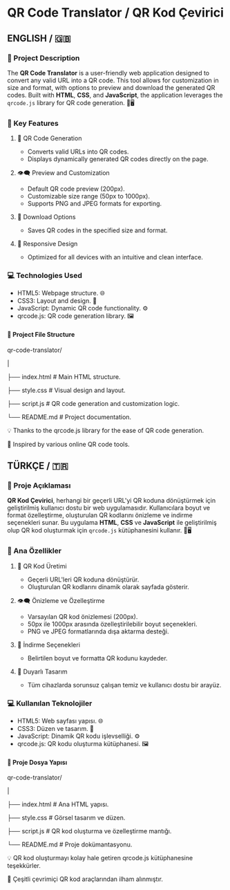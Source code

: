 # QR Code Translator / QR Kod Çevirici

##

## ENGLISH / 🇬🇧

### 📖 Project Description

The **QR Code Translator** is a user-friendly web application designed to convert any valid URL into a QR code. This tool allows for customization in size and format, with options to preview and download the generated QR codes. Built with **HTML**, **CSS**, and **JavaScript**, the application leverages the `qrcode.js` library for QR code generation. 🎨🖥️

### 🌟 Key Features

1. 🔗 QR Code Generation
   - Converts valid URLs into QR codes.
   - Displays dynamically generated QR codes directly on the page.

2. 👁️‍🗨️ Preview and Customization
   - Default QR code preview (200px).
   - Customizable size range (50px to 1000px).
   - Supports PNG and JPEG formats for exporting.

3. 💾 Download Options
   - Saves QR codes in the specified size and format.

4. 📱 Responsive Design
   - Optimized for all devices with an intuitive and clean interface.

### 💻 Technologies Used

- HTML5: Webpage structure. 🌐
- CSS3: Layout and design. 🎨
- JavaScript: Dynamic QR code functionality. ⚙️
- qrcode.js: QR code generation library. 🖼️

#### 📁 Project File Structure

qr-code-translator/

|

├── index.html # Main HTML structure.

├── style.css # Visual design and layout.

├── script.js # QR code generation and customization logic.

└── README.md # Project documentation.

                                   
  💡 Thanks to the qrcode.js library for the ease of QR code generation.           
  
  🌟 Inspired by various online QR code tools.                


##

## TÜRKÇE / 🇹🇷

### 📖 Proje Açıklaması

**QR Kod Çevirici**, herhangi bir geçerli URL'yi QR koduna dönüştürmek için geliştirilmiş kullanıcı dostu bir web uygulamasıdır. Kullanıcılara boyut ve format özelleştirme, oluşturulan QR kodlarını önizleme ve indirme seçenekleri sunar. Bu uygulama **HTML**, **CSS** ve **JavaScript** ile geliştirilmiş olup QR kod oluşturmak için `qrcode.js` kütüphanesini kullanır. 🎨🖥️

### 🌟 Ana Özellikler

1. 🔗 QR Kod Üretimi
   - Geçerli URL'leri QR koduna dönüştürür.
   - Oluşturulan QR kodlarını dinamik olarak sayfada gösterir.

2. 👁️‍🗨️ Önizleme ve Özelleştirme
   - Varsayılan QR kod önizlemesi (200px).
   - 50px ile 1000px arasında özelleştirilebilir boyut seçenekleri.
   - PNG ve JPEG formatlarında dışa aktarma desteği.

3. 💾 İndirme Seçenekleri
   - Belirtilen boyut ve formatta QR kodunu kaydeder.

4. 📱 Duyarlı Tasarım
   - Tüm cihazlarda sorunsuz çalışan temiz ve kullanıcı dostu bir arayüz.

### 💻 Kullanılan Teknolojiler

- HTML5: Web sayfası yapısı. 🌐
- CSS3: Düzen ve tasarım. 🎨
- JavaScript: Dinamik QR kodu işlevselliği. ⚙️
- qrcode.js: QR kodu oluşturma kütüphanesi. 🖼️

#### 📁 Proje Dosya Yapısı

qr-code-translator/

|

├── index.html   # Ana HTML yapısı.

├── style.css    # Görsel tasarım ve düzen.

├── script.js    # QR kod oluşturma ve özelleştirme mantığı.

└── README.md    # Proje dokümantasyonu.


                                   
  💡 QR kod oluşturmayı kolay hale getiren qrcode.js kütüphanesine teşekkürler.     
  
  🌟 Çeşitli çevrimiçi QR kod araçlarından ilham alınmıştır. 

